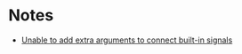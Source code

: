 # Notes
* [Unable to add extra arguments to connect built-in signals](https://github.com/godotengine/godot/issues/74769#issuecomment-2543985503)